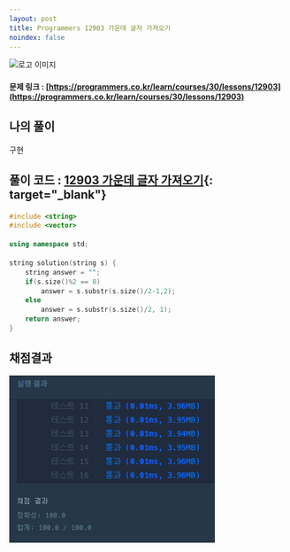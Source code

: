```yaml
---
layout: post
title: Programmers 12903 가운데 글자 가져오기
noindex: false
---
```

![로고 이미지](https://s3.ap-northeast-2.amazonaws.com/grepp-cloudfront/programmers_imgs/design/logo.jpg)

#### 문제 링크 : [https://programmers.co.kr/learn/courses/30/lessons/12903](https://programmers.co.kr/learn/courses/30/lessons/12903)


## 나의 풀이
구현

## 풀이 코드 : [12903 가운데 글자 가져오기](https://github.com/sun-pyo/algorithm/blob/main/programmers/12903.cpp){: target="_blank"}

```c++
#include <string>
#include <vector>

using namespace std;

string solution(string s) {
    string answer = "";
    if(s.size()%2 == 0)
        answer = s.substr(s.size()/2-1,2);
    else
        answer = s.substr(s.size()/2, 1);
    return answer;
}
```


## 채점결과

![42586](\algorithm\img\programmers_12903.PNG)
